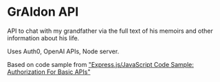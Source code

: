 # GrAIdon API

API to chat with my grandfather via the full text of his memoirs and other information about his life.   

Uses Auth0, OpenAI APIs, Node server. 



Based on code sample from ["Express.js/JavaScript Code Sample: Authorization For Basic APIs"](https://auth0.com/developers/hub/code-samples/api/express-javascript/basic-authorization) 